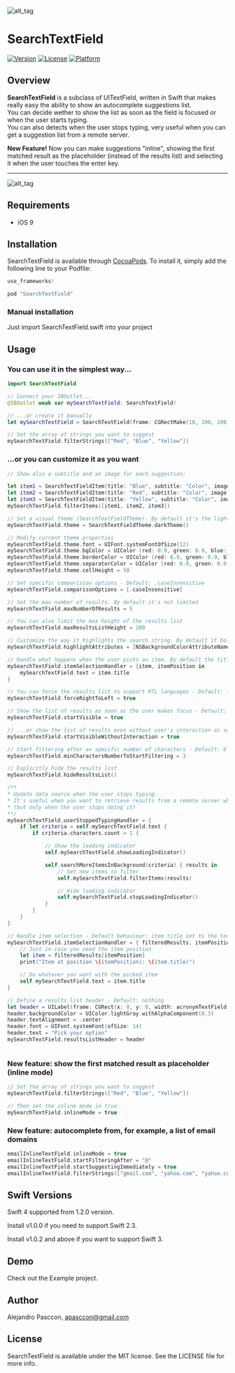 ![alt_tag](https://raw.githubusercontent.com/apasccon/SearchTextField/master/Example/SearchTextField/SearchTextField.png)

# SearchTextField

[![Version](https://img.shields.io/cocoapods/v/SearchTextField.svg?style=flat)](http://cocoapods.org/pods/SearchTextField)
[![License](https://img.shields.io/cocoapods/l/SearchTextField.svg?style=flat)](http://cocoapods.org/pods/SearchTextField)
[![Platform](https://img.shields.io/cocoapods/p/SearchTextField.svg?style=flat)](http://cocoapods.org/pods/SearchTextField)

## Overview

**SearchTextField** is a subclass of UITextField, written in Swift that makes really easy the ability to show an autocomplete suggestions list.   
You can decide wether to show the list as soon as the field is focused or when the user starts typing.   
You can also detects when the user stops typing, very useful when you can get a suggestion list from a remote server.   

**New Feature!**
Now you can make suggestions "inline", showing the first matched result as the placeholder (instead of the results list) and selecting it when the user touches the enter key.

------   
![alt_tag](https://raw.githubusercontent.com/apasccon/SearchTextField/master/Example/SearchTextField/SearchTextField_Demo.gif)

## Requirements

* iOS 9

## Installation

SearchTextField is available through [CocoaPods](http://cocoapods.org). To install
it, simply add the following line to your Podfile:

```swift
use_frameworks!

pod "SearchTextField"
```

### Manual installation

Just import SearchTextField.swift into your project

## Usage

### You can use it in the simplest way...

```swift
import SearchTextField

// Connect your IBOutlet...
@IBOutlet weak var mySearchTextField: SearchTextField!

// ...or create it manually
let mySearchTextField = SearchTextField(frame: CGRectMake(10, 100, 200, 40))

// Set the array of strings you want to suggest
mySearchTextField.filterStrings(["Red", "Blue", "Yellow"])
```
### ...or you can customize it as you want

```swift
// Show also a subtitle and an image for each suggestion:

let item1 = SearchTextFieldItem(title: "Blue", subtitle: "Color", image: UIImage(named: "icon_blue"))
let item2 = SearchTextFieldItem(title: "Red", subtitle: "Color", image: UIImage(named: "icon_red"))
let item3 = SearchTextFieldItem(title: "Yellow", subtitle: "Color", image: UIImage(named: "icon_yellow"))
mySearchTextField.filterItems([item1, item2, item3])

// Set a visual theme (SearchTextFieldTheme). By default it's the light theme
mySearchTextField.theme = SearchTextFieldTheme.darkTheme()

// Modify current theme properties
mySearchTextField.theme.font = UIFont.systemFontOfSize(12)
mySearchTextField.theme.bgColor = UIColor (red: 0.9, green: 0.9, blue: 0.9, alpha: 0.3)
mySearchTextField.theme.borderColor = UIColor (red: 0.9, green: 0.9, blue: 0.9, alpha: 1)
mySearchTextField.theme.separatorColor = UIColor (red: 0.9, green: 0.9, blue: 0.9, alpha: 0.5)
mySearchTextField.theme.cellHeight = 50

// Set specific comparision options - Default: .caseInsensitive
mySearchTextField.comparisonOptions = [.caseInsensitive]

// Set the max number of results. By default it's not limited
mySearchTextField.maxNumberOfResults = 5

// You can also limit the max height of the results list
mySearchTextField.maxResultsListHeight = 200

// Customize the way it highlights the search string. By default it bolds the string
mySearchTextField.highlightAttributes = [NSBackgroundColorAttributeName: UIColor.yellowColor(), NSFontAttributeName:UIFont.boldSystemFontOfSize(12)]

// Handle what happens when the user picks an item. By default the title is set to the text field
mySearchTextField.itemSelectionHandler = {item, itemPosition in
    mySearchTextField.text = item.title
}

// You can force the results list to support RTL languages - Default: false
mySearchTextField.forceRightToLeft = true

// Show the list of results as soon as the user makes focus - Default: false
mySearchTextField.startVisible = true

// ...or show the list of results even without user's interaction as soon as created - Default: false
mySearchTextField.startVisibleWithoutInteraction = true

// Start filtering after an specific number of characters - Default: 0
mySearchTextField.minCharactersNumberToStartFiltering = 3

// Explicitly hide the results list
mySearchTextField.hideResultsList()

/**
* Update data source when the user stops typing.
* It's useful when you want to retrieve results from a remote server while typing
* (but only when the user stops doing it)
**/
mySearchTextField.userStoppedTypingHandler = {
    if let criteria = self.mySearchTextField.text {
        if criteria.characters.count > 1 {

            // Show the loading indicator
            self.mySearchTextField.showLoadingIndicator()

            self.searchMoreItemsInBackground(criteria) { results in
                // Set new items to filter
                self.mySearchTextField.filterItems(results)

                // Hide loading indicator
                self.mySearchTextField.stopLoadingIndicator()
            }
        }
    }
}

// Handle item selection - Default behaviour: item title set to the text field
mySearchTextField.itemSelectionHandler = { filteredResults, itemPosition in
    // Just in case you need the item position
    let item = filteredResults[itemPosition]
    print("Item at position \(itemPosition): \(item.title)")

    // Do whatever you want with the picked item
    self.mySearchTextField.text = item.title
}

// Define a results list header - Default: nothing
let header = UILabel(frame: CGRect(x: 0, y: 0, width: acronymTextField.frame.width, height: 30))
header.backgroundColor = UIColor.lightGray.withAlphaComponent(0.3)
header.textAlignment = .center
header.font = UIFont.systemFont(ofSize: 14)
header.text = "Pick your option"
mySearchTextField.resultsListHeader = header



```

### New feature: show the first matched result as placeholder (inline mode)

```swift
// Set the array of strings you want to suggest
mySearchTextField.filterStrings(["Red", "Blue", "Yellow"])

// Then set the inline mode in true
mySearchTextField.inlineMode = true
```

### New feature: autocomplete from, for example, a list of email domains

```swift
emailInlineTextField.inlineMode = true
emailInlineTextField.startFilteringAfter = "@"
emailInlineTextField.startSuggestingImmediately = true
emailInlineTextField.filterStrings(["gmail.com", "yahoo.com", "yahoo.com.ar"])
```

## Swift Versions

Swift 4 supported from 1.2.0 version.

Install v1.0.0 if you need to support Swift 2.3.

Install v1.0.2 and above if you want to support Swift 3.


## Demo

Check out the Example project.

## Author

Alejandro Pasccon, apasccon@gmail.com

## License

SearchTextField is available under the MIT license. See the LICENSE file for more info.
